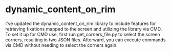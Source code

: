 # dynamic_content_on_rim

I've updated the dynamic_content_on_rim library to include features for retrieving fixations mapped to the screen and utilizing the library via CMD.
To set it up for CMD use, first run get_corners_file.py to select the screen corners, resulting in two JSON files. Afterward, you can execute commands via CMD without needing to select the corners again.

